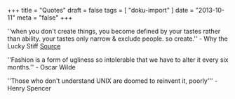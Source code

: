 +++
title = "Quotes"
draft = false
tags = [
    "doku-import"
]
date = "2013-10-11"
meta = "false"
+++



''when you don't create things, you become defined by your tastes rather than 
ability. your tastes only narrow & exclude people. so create.'' - Why the 
Lucky Stiff [Source](http://gilesbowkett.blogspot.com/2012/02/rails-went-off-rails-why-im-rebuilding.html)

''Fashion is a form of ugliness so intolerable that we have to alter it every six months.'' - Oscar Wilde

''Those who don't understand UNIX are doomed to reinvent it, poorly''' - Henry Spencer
